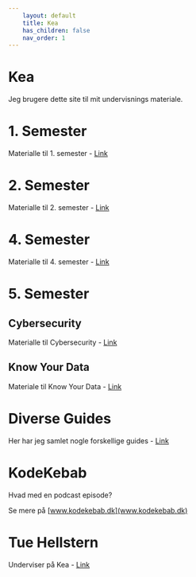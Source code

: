 ```yaml
---
    layout: default
    title: Kea
    has_children: false
    nav_order: 1
---
```

# Kea
Jeg brugere dette site til mit undervisnings materiale.

# 1. Semester
Materialle til 1. semester - [Link](./1_semester/index.md)

# 2. Semester
Materialle til 2. semester - [Link](./2_semester/index.md)

# 4. Semester
Materialle til 4. semester - [Link](./4_semester/index.md)

# 5. Semester
## Cybersecurity
Materialle til Cybersecurity - [Link](./cybersecurity/index.md)

## Know Your Data
Materiale til Know Your Data - [Link](./know-your-data/index.md)

# Diverse Guides
Her har jeg samlet nogle forskellige guides - [Link](./python/index.md)

# KodeKebab
Hvad med en podcast episode?

Se mere på [www.kodekebab.dk](www.kodekebab.dk) 

# Tue Hellstern
Underviser på Kea - [Link](./Tue-Hellstern/index.md)
